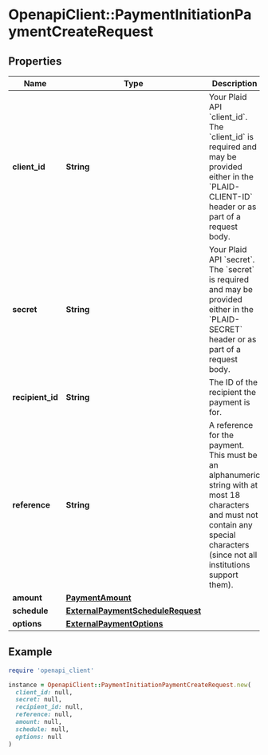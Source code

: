 # OpenapiClient::PaymentInitiationPaymentCreateRequest

## Properties

| Name | Type | Description | Notes |
| ---- | ---- | ----------- | ----- |
| **client_id** | **String** | Your Plaid API &#x60;client_id&#x60;. The &#x60;client_id&#x60; is required and may be provided either in the &#x60;PLAID-CLIENT-ID&#x60; header or as part of a request body. | [optional] |
| **secret** | **String** | Your Plaid API &#x60;secret&#x60;. The &#x60;secret&#x60; is required and may be provided either in the &#x60;PLAID-SECRET&#x60; header or as part of a request body. | [optional] |
| **recipient_id** | **String** | The ID of the recipient the payment is for. |  |
| **reference** | **String** | A reference for the payment. This must be an alphanumeric string with at most 18 characters and must not contain any special characters (since not all institutions support them). |  |
| **amount** | [**PaymentAmount**](PaymentAmount.md) |  |  |
| **schedule** | [**ExternalPaymentScheduleRequest**](ExternalPaymentScheduleRequest.md) |  | [optional] |
| **options** | [**ExternalPaymentOptions**](ExternalPaymentOptions.md) |  | [optional] |

## Example

```ruby
require 'openapi_client'

instance = OpenapiClient::PaymentInitiationPaymentCreateRequest.new(
  client_id: null,
  secret: null,
  recipient_id: null,
  reference: null,
  amount: null,
  schedule: null,
  options: null
)
```

